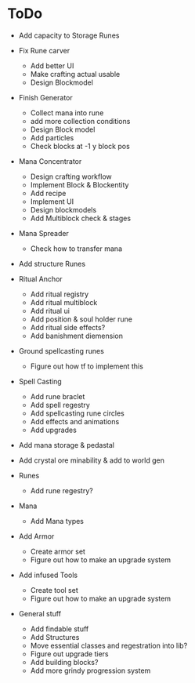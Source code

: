 # ToDo
* Add capacity to Storage Runes
* Fix Rune carver
    * Add better UI
    * Make crafting actual usable
    * Design Blockmodel
* Finish Generator
    * Collect mana into rune
    * add more collection conditions
    * Design Block model
    * Add particles
    * Check blocks at -1 y block pos
* Mana Concentrator
    * Design crafting workflow
    * Implement Block & Blockentity
    * Add recipe
    * Implement UI
    * Design blockmodels
    * Add Multiblock check & stages
* Mana Spreader
    * Check how to transfer mana
* Add structure Runes
* Ritual Anchor
    * Add ritual registry
    * Add ritual multiblock
    * Add ritual ui
    * Add position & soul holder rune
    * Add ritual side effects?
    * Add banishment diemension
    
* Ground spellcasting runes
    * Figure out how tf to implement this

* Spell Casting
    * Add rune braclet
    * Add spell regestry
    * Add spellcasting rune circles
    * Add effects and animations
    * Add upgrades
* Add mana storage & pedastal
* Add crystal ore minability & add to world gen
* Runes
    * Add rune regestry?

* Mana
    * Add Mana types

* Add Armor
    * Create armor set
    * Figure out how to make an upgrade system
* Add infused Tools
    * Create tool set
    * Figure out how to make an upgrade system

* General stuff
    * Add findable stuff
    * Add Structures
    * Move essential classes and regestration into lib?
    * Figure out upgrade tiers
    * Add building blocks?
    * Add more grindy progression system

